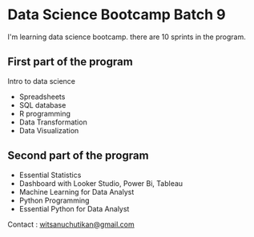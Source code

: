 # Data Science Bootcamp Batch 9

I'm learning data science bootcamp. there are 10 sprints in the program.

## First part of the program
Intro to data science
- Spreadsheets
- SQL database
- R programming
- Data Transformation
- Data Visualization

## Second part of the program

- Essential Statistics
- Dashboard with Looker Studio, Power Bi, Tableau
- Machine Learning for Data Analyst
- Python Programming
- Essential Python for Data Analyst

Contact : witsanuchutikan@gmail.com

